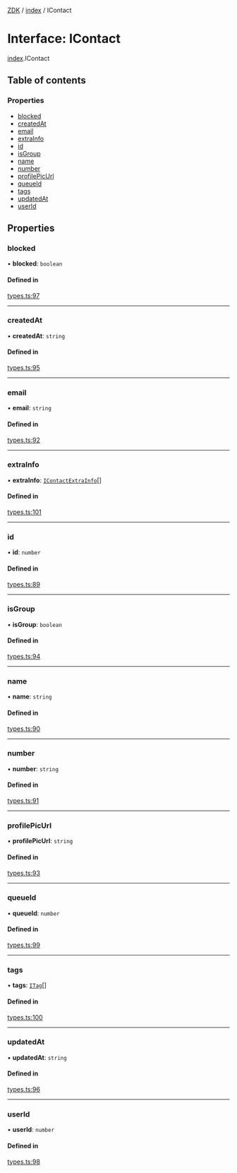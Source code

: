 [ZDK](../README.md) / [index](../modules/index.md) / IContact

# Interface: IContact

[index](../modules/index.md).IContact

## Table of contents

### Properties

- [blocked](index.IContact.md#blocked)
- [createdAt](index.IContact.md#createdat)
- [email](index.IContact.md#email)
- [extraInfo](index.IContact.md#extrainfo)
- [id](index.IContact.md#id)
- [isGroup](index.IContact.md#isgroup)
- [name](index.IContact.md#name)
- [number](index.IContact.md#number)
- [profilePicUrl](index.IContact.md#profilepicurl)
- [queueId](index.IContact.md#queueid)
- [tags](index.IContact.md#tags)
- [updatedAt](index.IContact.md#updatedat)
- [userId](index.IContact.md#userid)

## Properties

### blocked

• **blocked**: `boolean`

#### Defined in

[types.ts:97](https://github.com/innovtech-developers/zdk/blob/6a76e78c508b6f3ff70b928b5924e5ccba332fad/src/types.ts#L97)

___

### createdAt

• **createdAt**: `string`

#### Defined in

[types.ts:95](https://github.com/innovtech-developers/zdk/blob/6a76e78c508b6f3ff70b928b5924e5ccba332fad/src/types.ts#L95)

___

### email

• **email**: `string`

#### Defined in

[types.ts:92](https://github.com/innovtech-developers/zdk/blob/6a76e78c508b6f3ff70b928b5924e5ccba332fad/src/types.ts#L92)

___

### extraInfo

• **extraInfo**: [`IContactExtraInfo`](index.IContactExtraInfo.md)[]

#### Defined in

[types.ts:101](https://github.com/innovtech-developers/zdk/blob/6a76e78c508b6f3ff70b928b5924e5ccba332fad/src/types.ts#L101)

___

### id

• **id**: `number`

#### Defined in

[types.ts:89](https://github.com/innovtech-developers/zdk/blob/6a76e78c508b6f3ff70b928b5924e5ccba332fad/src/types.ts#L89)

___

### isGroup

• **isGroup**: `boolean`

#### Defined in

[types.ts:94](https://github.com/innovtech-developers/zdk/blob/6a76e78c508b6f3ff70b928b5924e5ccba332fad/src/types.ts#L94)

___

### name

• **name**: `string`

#### Defined in

[types.ts:90](https://github.com/innovtech-developers/zdk/blob/6a76e78c508b6f3ff70b928b5924e5ccba332fad/src/types.ts#L90)

___

### number

• **number**: `string`

#### Defined in

[types.ts:91](https://github.com/innovtech-developers/zdk/blob/6a76e78c508b6f3ff70b928b5924e5ccba332fad/src/types.ts#L91)

___

### profilePicUrl

• **profilePicUrl**: `string`

#### Defined in

[types.ts:93](https://github.com/innovtech-developers/zdk/blob/6a76e78c508b6f3ff70b928b5924e5ccba332fad/src/types.ts#L93)

___

### queueId

• **queueId**: `number`

#### Defined in

[types.ts:99](https://github.com/innovtech-developers/zdk/blob/6a76e78c508b6f3ff70b928b5924e5ccba332fad/src/types.ts#L99)

___

### tags

• **tags**: [`ITag`](index.ITag.md)[]

#### Defined in

[types.ts:100](https://github.com/innovtech-developers/zdk/blob/6a76e78c508b6f3ff70b928b5924e5ccba332fad/src/types.ts#L100)

___

### updatedAt

• **updatedAt**: `string`

#### Defined in

[types.ts:96](https://github.com/innovtech-developers/zdk/blob/6a76e78c508b6f3ff70b928b5924e5ccba332fad/src/types.ts#L96)

___

### userId

• **userId**: `number`

#### Defined in

[types.ts:98](https://github.com/innovtech-developers/zdk/blob/6a76e78c508b6f3ff70b928b5924e5ccba332fad/src/types.ts#L98)

